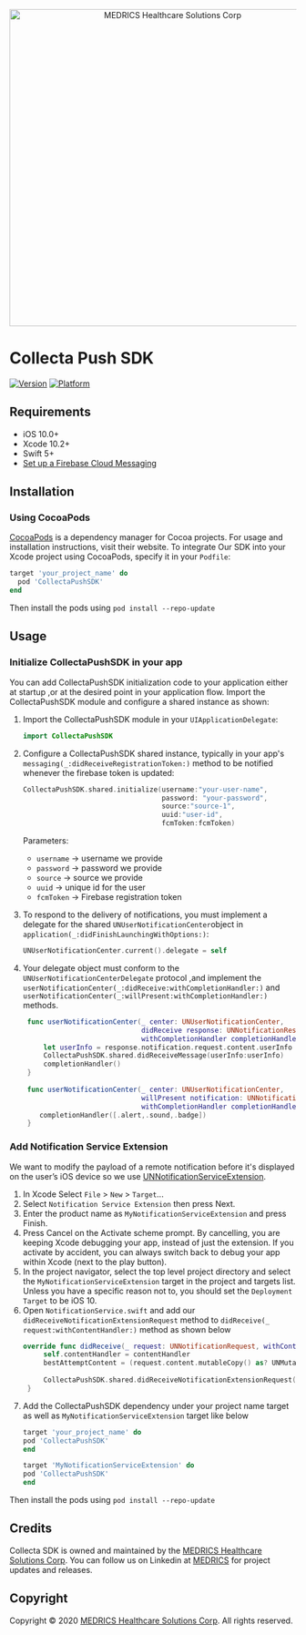 <p align="center">
<img src="https://github.com/medricsCO/CollectaSdk/raw/master/medrics_logo.png" alt="MEDRICS Healthcare Solutions Corp" title="MEDRICS Healthcare Solutions Corp" width="557"/>
</p>

# Collecta Push SDK

[![Version](https://img.shields.io/cocoapods/v/CollectaPushSDK.svg?style=flat)](https://cocoapods.org/pods/CollectaPushSDK)
[![Platform](https://img.shields.io/cocoapods/p/CollectaPushSDK.svg?style=flat)](https://cocoapods.org/pods/CollectaPushSDK)

## Requirements

- iOS 10.0+
- Xcode 10.2+
- Swift 5+
- [Set up a Firebase Cloud Messaging](https://firebase.google.com/docs/cloud-messaging/ios/client)
## Installation
### Using CocoaPods

[CocoaPods](https://cocoapods.org) is a dependency manager for Cocoa projects. For usage and installation instructions, visit their website. To integrate Our SDK into your Xcode project using CocoaPods, specify it in your `Podfile`:
```ruby
target 'your_project_name' do
  pod 'CollectaPushSDK'
end
```

Then install the pods using `pod install --repo-update`

## Usage
### Initialize CollectaPushSDK in your app
You can add CollectaPushSDK initialization code to your application either at startup ,or at the desired point in your application flow. Import the CollectaPushSDK module and configure a shared instance as shown:
1. Import the CollectaPushSDK module in your `UIApplicationDelegate`:
   ```swift
   import CollectaPushSDK
   ```
2. Configure a CollectaPushSDK shared instance, typically in your app's `messaging(_:didReceiveRegistrationToken:)` method to be notified whenever the firebase token is updated:
   ```swift
   CollectaPushSDK.shared.initialize(username:"your-user-name",
                                     password: "your-password",
                                     source:"source-1",
                                     uuid:"user-id",
                                     fcmToken:fcmToken)
   ```   
   Parameters:
   
    - `username` -> username we provide
    - `password` -> password we provide
    - `source` -> source we provide
    - `uuid` -> unique id for the user
    - `fcmToken` -> Firebase registration token
 
3. To respond to the delivery of notifications, you must implement a delegate for the shared `UNUserNotificationCenter`object in `application(_:didFinishLaunchingWithOptions:)`:
   ```swift
   UNUserNotificationCenter.current().delegate = self
   ```
4. Your delegate object must conform to the `UNUserNotificationCenterDelegate` protocol ,and implement the `userNotificationCenter(_:didReceive:withCompletionHandler:)` and `userNotificationCenter(_:willPresent:withCompletionHandler:)` methods.
   ```swift
    func userNotificationCenter(_ center: UNUserNotificationCenter, 
                                didReceive response: UNNotificationResponse, 
                                withCompletionHandler completionHandler: @escaping () -> Void) {
        let userInfo = response.notification.request.content.userInfo
        CollectaPushSDK.shared.didReceiveMessage(userInfo:userInfo)
        completionHandler()
    }
    
    func userNotificationCenter(_ center: UNUserNotificationCenter, 
                                willPresent notification: UNNotification, 
                                withCompletionHandler completionHandler:@escaping(UNNotificationPresentationOptions)->Void) {
       completionHandler([.alert,.sound,.badge])
    }
   ``` 

### Add Notification Service Extension
We want to modify the payload of a remote notification before it's displayed on the user’s iOS device so we use [UNNotificationServiceExtension](https://developer.apple.com/documentation/usernotifications/unnotificationserviceextension).
1. In Xcode Select `File` > `New` > `Target`...
2. Select `Notification Service Extension` then press Next.
3. Enter the product name as `MyNotificationServiceExtension` and press Finish.
4. Press Cancel on the Activate scheme prompt.
   By cancelling, you are keeping Xcode debugging your app, instead of just the extension. If you activate by accident, you can always switch back to debug your app within Xcode (next to the play button).
5. In the project navigator, select the top level project directory and select the `MyNotificationServiceExtension` target in the project and targets list.
Unless you have a specific reason not to, you should set the `Deployment Target` to be iOS 10.
6. Open `NotificationService.swift` and add our `didReceiveNotificationExtensionRequest` method to `didReceive(_ request:withContentHandler:)` method as shown below
   ```swift
   override func didReceive(_ request: UNNotificationRequest, withContentHandler contentHandler: @escaping (UNNotificationContent) -> Void) {
        self.contentHandler = contentHandler
        bestAttemptContent = (request.content.mutableCopy() as? UNMutableNotificationContent)
        
        CollectaPushSDK.shared.didReceiveNotificationExtensionRequest(request, withContentHandler:contentHandler)
    }
   ``` 
7. Add the CollectaPushSDK dependency under your project name target as well as `MyNotificationServiceExtension` target like below
   ```ruby
   target 'your_project_name' do
   pod 'CollectaPushSDK'
   end

   target 'MyNotificationServiceExtension' do
   pod 'CollectaPushSDK'
   end
   ```
Then install the pods using `pod install --repo-update` 

## Credits

Collecta SDK is owned and maintained by the [MEDRICS Healthcare Solutions Corp](http://medrics.us/). You can follow us on Linkedin at [MEDRICS](https://www.linkedin.com/company/medrics/) for project updates and releases.

## Copyright
Copyright © 2020 [MEDRICS Healthcare Solutions Corp](http://medrics.us/). All rights reserved.
